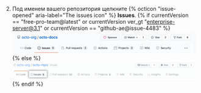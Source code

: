 2. Под именем вашего репозитория щелкните
{% octicon "issue-opened" aria-label="The issues icon" %} **Issues**.
   {% if currentVersion == "free-pro-team@latest" or currentVersion ver_gt "enterprise-server@3.1" or currentVersion == "github-ae@issue-4483" %}
   ![Issues tab](/assets/images/help/repository/repo-tabs-issues.png){% else %}
![Issues tab](/assets/images/enterprise/3.1/help/repository/repo-tabs-issues.png){% endif %}
